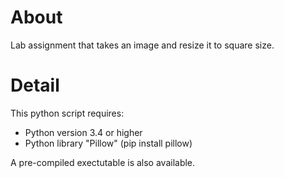 # About
Lab assignment that takes an image and resize it to square size.

# Detail
This python script requires: 
- Python version 3.4 or higher
- Python library "Pillow" (pip install pillow)

A pre-compiled exectutable is also available.
